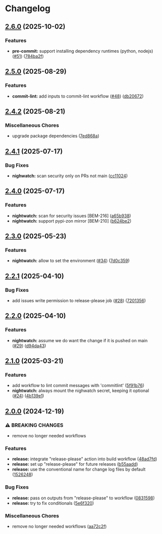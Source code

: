 # Changelog

## [2.6.0](https://github.com/ZeitOnline/gh-action-workflows/compare/2.5.0...2.6.0) (2025-10-02)


### Features

* **pre-commit:** support installing dependency runtimes (python, nodejs) ([#51](https://github.com/ZeitOnline/gh-action-workflows/issues/51)) ([784ba2f](https://github.com/ZeitOnline/gh-action-workflows/commit/784ba2fc2056ffa05642b9a3eb67b2644882c8a1))

## [2.5.0](https://github.com/ZeitOnline/gh-action-workflows/compare/2.4.2...2.5.0) (2025-08-29)


### Features

* **commit-lint:** add inputs to commit-lint workflow ([#48](https://github.com/ZeitOnline/gh-action-workflows/issues/48)) ([db20672](https://github.com/ZeitOnline/gh-action-workflows/commit/db20672a26f1c809d1710d4b98632d2c48385d62))

## [2.4.2](https://github.com/ZeitOnline/gh-action-workflows/compare/2.4.1...2.4.2) (2025-08-21)


### Miscellaneous Chores

* upgrade package dependencies ([7ed868a](https://github.com/ZeitOnline/gh-action-workflows/commit/7ed868a11bcdc08cfd63a926e62ebf1ae33e53ef))

## [2.4.1](https://github.com/ZeitOnline/gh-action-workflows/compare/2.4.0...2.4.1) (2025-07-17)


### Bug Fixes

* **nighwatch:** scan security only on PRs not main ([cc11024](https://github.com/ZeitOnline/gh-action-workflows/commit/cc11024ef6960f4653fb4c2faca65d6631f0afe0))

## [2.4.0](https://github.com/ZeitOnline/gh-action-workflows/compare/2.3.0...2.4.0) (2025-07-17)


### Features

* **nightwatch:** scan for security issues [BEM-216] ([a65b938](https://github.com/ZeitOnline/gh-action-workflows/commit/a65b938f2336c0c3308f26f9612c01ce52d9c610))
* **nightwatch:** support pypi-zon mirror [BEM-210] ([b624be2](https://github.com/ZeitOnline/gh-action-workflows/commit/b624be254d04eb0aa1e64ca2b0f30690e6bf5934))

## [2.3.0](https://github.com/ZeitOnline/gh-action-workflows/compare/2.2.1...2.3.0) (2025-05-23)


### Features

* **nightwatch:** allow to set the environment ([#34](https://github.com/ZeitOnline/gh-action-workflows/issues/34)) ([7d0c359](https://github.com/ZeitOnline/gh-action-workflows/commit/7d0c3595b7c2932f71e22aa4936902f6f59164a9))

## [2.2.1](https://github.com/ZeitOnline/gh-action-workflows/compare/2.2.0...2.2.1) (2025-04-10)


### Bug Fixes

* add issues write permission to release-please job ([#28](https://github.com/ZeitOnline/gh-action-workflows/issues/28)) ([7201356](https://github.com/ZeitOnline/gh-action-workflows/commit/720135651890608dfe97a45b7b640343b94ce6e0))

## [2.2.0](https://github.com/ZeitOnline/gh-action-workflows/compare/2.1.0...2.2.0) (2025-04-10)


### Features

* **nightwatch:** assume we do want the change if it is pushed on main ([#29](https://github.com/ZeitOnline/gh-action-workflows/issues/29)) ([d94da43](https://github.com/ZeitOnline/gh-action-workflows/commit/d94da43619ad99160e5307ba0d041aa15f504155))

## [2.1.0](https://github.com/ZeitOnline/gh-action-workflows/compare/2.0.0...2.1.0) (2025-03-21)


### Features

* add workflow to lint commit messages with 'commitlint' ([5f91b76](https://github.com/ZeitOnline/gh-action-workflows/commit/5f91b761c85c28cbbc7eb896285031b5addf7463))
* **nightwatch:** always mount the nighwatch secret, keeping it optional ([#24](https://github.com/ZeitOnline/gh-action-workflows/issues/24)) ([4b139e1](https://github.com/ZeitOnline/gh-action-workflows/commit/4b139e181d1bde19d7ea236b1bc1563ef80d6838))

## [2.0.0](https://github.com/ZeitOnline/gh-action-workflows/compare/v1.18.0...2.0.0) (2024-12-19)


### ⚠ BREAKING CHANGES

* remove no longer needed workflows

### Features

* **release:** integrate "release-please" action into build workflow ([48ad7fd](https://github.com/ZeitOnline/gh-action-workflows/commit/48ad7fd9e7e6409461e8dbd7b970292ac5e858e1))
* **release:** set up "release-please" for future releases ([b55aadd](https://github.com/ZeitOnline/gh-action-workflows/commit/b55aaddc73cb2534e14718388922e091869d3ead))
* **release:** use the conventional name for change log files by default ([1526248](https://github.com/ZeitOnline/gh-action-workflows/commit/1526248f48be66a13c7bb7387d9db44fc44f51f1))


### Bug Fixes

* **release:** pass on outputs from "release-please" to workflow ([0831598](https://github.com/ZeitOnline/gh-action-workflows/commit/083159842190e4e59303ccaa3552fc4984a25f41))
* **release:** try to fix conditionals ([5e6f320](https://github.com/ZeitOnline/gh-action-workflows/commit/5e6f3208b992c07ec9106555190acbd4f4004fe2))


### Miscellaneous Chores

* remove no longer needed workflows ([aa72c2f](https://github.com/ZeitOnline/gh-action-workflows/commit/aa72c2f2c3c3576f8c0a9ee288aad6a44c4811ad))
